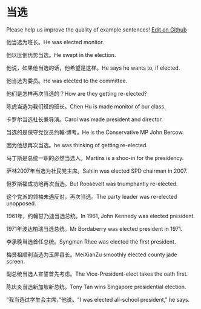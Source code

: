 # 当选

Please help us improve the quality of example sentences! [Edit on Github](https://github.com/jiyushe/jiyu-example-sentence-source/blob/main/chinese/dangxuan.md)

<p><span class="chinese">他当选为班长。</span><span class="english">He was elected monitor.</span></p>

<p><span class="chinese">他以压倒优势当选。</span><span class="english">He swept in the election.</span></p>

<p><span class="chinese">他说，如果他当选的话，他希望是这样。</span><span class="english">He says he wants to, if elected.</span></p>

<p><span class="chinese">他当选为委员。</span><span class="english">He was elected to the committee.</span></p>

<p><span class="chinese">他们是怎样再次当选的？</span><span class="english">How are they getting re-elected?</span></p>

<p><span class="chinese">陈虎当选为我们班的班长。</span><span class="english">Chen Hu is made monitor of our class.</span></p>

<p><span class="chinese">卡罗尔当选社长兼导演。</span><span class="english">Carol was made president and director.</span></p>

<p><span class="chinese">当选的是保守党议员约翰·博考。</span><span class="english">He is the Conservative MP John Bercow.</span></p>

<p><span class="chinese">因为他想再次当选。</span><span class="english">he was thinking of getting re-elected.</span></p>

<p><span class="chinese">马丁斯是总统一职的必然当选人。</span><span class="english">Martins is a shoo-in for the presidency.</span></p>

<p><span class="chinese">萨林2007年当选为社民党主席。</span><span class="english">Sahlin was elected SPD chairman in 2007.</span></p>

<p><span class="chinese">但罗斯福成功地再次当选。</span><span class="english">But Roosevelt was triumphantly re-elected.</span></p>

<p><span class="chinese">这个党派的领袖未遇反对，再次当选。</span><span class="english">The party leader was re-elected unopposed.</span></p>

<p><span class="chinese">1961年，约翰甘乃迪当选总统。</span><span class="english">In 1961, John Kennedy was elected president.</span></p>

<p><span class="chinese">1971年波达柏瑞当选总统。</span><span class="english">Mr Bordaberry was elected president in 1971.</span></p>

<p><span class="chinese">李承晚当选首任总统。</span><span class="english">Syngman Rhee was elected the first president.</span></p>

<p><span class="chinese">梅贤祖顺利当选为玉屏县长。</span><span class="english">MeiXianZu smoothly elected county jade screen.</span></p>

<p><span class="chinese">副总统当选人宣誓首先考虑。</span><span class="english">The Vice-President-elect takes the oath first.</span></p>

<p><span class="chinese">陈庆炎当选新加坡新总统。</span><span class="english">Tony Tan wins Singapore presidential election.</span></p>

<p><span class="chinese">“我当选过学生会主席，”他说。</span><span class="english">"I was elected all-school president," he says.</span></p>

